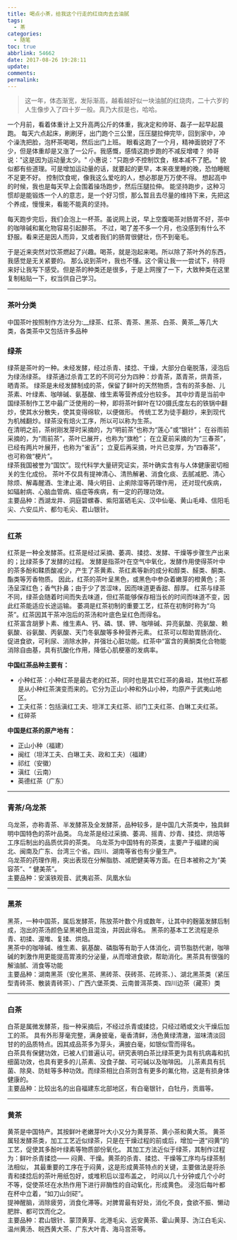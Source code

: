 ```yaml
---
title: 喝点小茶，给我这个行走的红烧肉去去油腻
tags:
  - 茶
categories:
  - 随笔
toc: true
abbrlink: 54662
date: 2017-08-26 19:28:11
update:
comments:
permalink:
---
```



>这一年，体态渐宽，发际渐高，越看越好似一块油腻的红烧肉，二十六岁的人生像步入了四十岁一般。真乃大叔是也，哈哈。
<!--more-->

一个月前，看着体重计上又升高两公斤的体重，我决定和帅哥、磊子一起早起晨跑。
每天六点起床，刷刷牙，出门跑个三公里，压压腿拉伸完毕，回到家中，冲个澡洗把脸，泡杯茶喝喝，然后出门上班。
眼看这跑了一个月，精神面貌好了不少，但是体重却是又涨了一公斤。我感慨，感情这跑步跑的不减反增喽？
帅哥说："这是因为运动量太少。"
小惠说："只跑步不控制饮食，根本减不了肥。"
貌似都有些道理。可是增加运动量的话，就要起的更早，本来夜里睡的晚，恐怕睡眠不足更不好。
控制饮食呢，像我这么爱吃的人，想必那是万万使不得。
想起高中的时候，我也是每天早上会围着操场跑步，然后压腿拉伸。
能坚持跑步，这种习惯却是能锻炼一个人的意志，是一个好习惯，那么暂且去尽量的维持下来，先把这个养成，慢慢来，看能不能真的坚持。

每天跑步完后，我们会泡上一杯茶。虽说网上说，早上空腹喝茶对肠胃不好，茶中的咖啡碱和氟化物容易引起醉茶。
不过，喝了差不多一个月，也没感到有什么不舒服。看来还是因人而异，又或者我们的肠胃很健壮，伤不到毫毛。

于是近来突然对饮茶燃起了兴趣。喝茶，就是泡起来喝。所以除了茶叶外的东西，我感觉是无关紧要的。
那么说到茶叶，我也不懂。这个需让我一一尝试下，待将来好让我写下感受。但是茶的种类还是很多，于是上网搜了一下，大致种类在这里复制粘贴一下，权当供自己学习。

***

### 茶叶分类

中国茶叶按照制作方法分为:__绿茶、红茶、青茶、黑茶、白茶、黄茶__等几大类，各类茶中又包括许多品种

### 绿茶

绿茶是茶叶的一种。未经发酵，经过杀青、揉捻、干燥，大部分白毫脱落，浸泡后为绿汤绿茶。
绿茶通过杀青工艺的不同可分为四种：炒青茶，蒸青茶，烘青茶，晒青茶。
绿茶是未经发酵制成的茶，保留了鲜叶的天然物质，含有的茶多酚、儿茶素、叶绿素、咖啡碱、氨基酸、维生素等营养成分也较多。
其中炒青是当前中国绿茶制作工艺中最广泛使用的一种，即将茶叶鲜叶在120摄氏度左右的铁锅中翻炒，使其水分散失，使其变得绵软，以便做形。
传统工艺为徒手翻炒，来到现代为机械翻炒。绿茶没有焙火工序，所以可以称为生茶。<br/>
在清明之前，茶树刚发芽时采摘的，为“明前茶”也称为“莲心”或“银针”；
在谷雨前采摘的，为“雨前茶”，茶叶已展开，也称为“旗枪”；
在立夏前采摘的为“三春茶”，已经有两片叶展开，也称为“雀舌”；
立夏后再采摘，叶片已变厚，为“四春茶”，也可称做“梗片”。<br/>
绿茶我国被誉为“国饮”。现代科学大量研究证实，茶叶确实含有与人体健康密切相关的生化成份。
茶叶不仅具有提神清心、清热解暑、消食化痰、去腻减肥、清心除烦、解毒醒酒、生津止渴、降火明目、止痢除湿等药理作用，
还对现代疾病，如辐射病、心脑血管病、癌症等疾病，有一定的药理功效。<br/>
主要品种：西湖龙井、洞庭碧螺春、紫阳富硒毛尖、汉中仙毫、黄山毛峰、信阳毛尖、六安瓜片、都匀毛尖、君山银针。

***

### 红茶

红茶是一种全发酵茶。红茶是经过采摘、萎凋、揉捻、发酵、干燥等步骤生产出来的；比绿茶多了发酵的过程。
发酵是指茶叶在空气中氧化，发酵作用使得茶叶中的茶多酚和鞣质酸减少，产生了茶黄素、茶红素等新的成分和醇类、醛类、酮类、酯类等芳香物质。
因此，红茶的茶叶呈黑色，或黑色中参杂着嫩芽的橙黄色；茶汤呈深红色；香气扑鼻；由于少了苦涩味，因而味道更香甜、醇厚。
红茶与绿茶不同，绿茶会随着时间而失去味道，但红茶能够保存相当长的时间而味道不变，因此红茶能适应长途运输。
萎凋是红茶初制的重要工艺，红茶在初制时称为“乌茶”。红茶因其干茶冲泡后的茶汤和叶底色呈红色而得名。<br/>
红茶富含胡萝卜素、维生素A、钙、磷、镁、钾、咖啡碱、异亮氨酸、亮氨酸、赖氨酸、谷氨酸、丙氨酸、天门冬氨酸等多种营养元素。
红茶可以帮助胃肠消化、促进食欲，可利尿、消除水肿，并强壮心脏功能。红茶中“富含的黄酮类化合物能消除自由基，具有抗酸化作用，降低心肌梗塞的发病率。<br/>

__中国红茶品种主要有：__

* 小种红茶：小种红茶是最古老的红茶，同时也是其它红茶的鼻祖，其他红茶都是从小种红茶演变而来的。它分为正山小种和外山小种，均原产于武夷山地区。
* 工夫红茶：包括滇红工夫、坦洋工夫红茶、祁门工夫红茶、白琳工夫红茶。
* 红碎茶

__中国是红茶的原产地有：__

* 正山小种（福建）
* 闽红（坦洋工夫、白琳工夫、政和工夫）（福建）
* 祁红（安徽）
* 滇红（云南）
* 英德红茶（广东）

***

### 青茶/乌龙茶

乌龙茶，亦称青茶、半发酵茶及全发酵茶，品种较多，是中国几大茶类中，独具鲜明中国特色的茶叶品类。
乌龙茶是经过采摘、萎凋、摇青、炒青、揉捻、烘焙等工序后制出的品质优异的茶类。
乌龙茶为中国特有的茶类，主要产于福建的闽北、闽南及广东、台湾三个省。四川、湖南等省也有少量生产。<br/>
乌龙茶的药理作用，突出表现在分解脂肪、减肥健美等方面。在日本被称之为“美容茶”、“ 健美茶”。<br/>
主要品种：安溪铁观音、武夷岩茶、凤凰水仙

***

### 黑茶

黑茶，一种中国茶，属后发酵茶，陈放茶叶数个月或数年，让其中的麹菌发酵后制成，泡出的茶汤颜色呈黑褐色且混浊，并因此得名。
黑茶的基本工艺流程是杀青、初揉、渥堆、复揉、烘焙。<br/>
黑茶中的咖啡碱、维生素、氨基酸、磷脂等有助于人体消化，调节脂肪代谢，咖啡碱的刺激作用更能提高胃液的分泌量，从而增进食欲，帮助消化。黑茶具有很强的解油腻、消食等功能<br/>
主要品种：湖南黑茶（安化黑茶、黑砖茶、茯砖茶、花砖茶、）、湖北黑茶类（紧压型青砖茶、散装青砖茶）、广西六堡茶类、云南普洱茶类、四川边茶（藏茶）类

***

### 白茶

白茶是属微发酵茶，指一种采摘后，不经过杀青或揉捻，只经过晒或文火干燥后加工的茶。
具有外形芽毫完整，满身披毫，毫香清鲜，汤色黄绿清澈，滋味清淡回甘的的品质特点。因其成品茶多为芽头，满披白毫，如银似雪而得名。<br/>
白茶具有保健功效，已被人们普遍认可。研究表明白茶比绿茶更为具有抗病毒和抗细菌功效，也具有更多的儿茶素、没食子酸、可可碱以及咖啡因。
儿茶素具有抗菌、除臭、防蛀等多种功效。而绿茶相比白茶则含有更多的氟化物，这是有损身体健康的。<br/>
主要品种：比较出名的出自福建东北部地区，有白毫银针，白牡丹，贡眉等。

***

### 黄茶

黄茶是中国特产。其按鲜叶老嫩芽叶大小又分为黄芽茶、黄小茶和黄大茶。
黄茶属轻发酵茶类，加工工艺近似绿茶，只是在干燥过程的前或后，增加一道“闷黄”的工艺，促使其多酚叶绿素等物质部份氧化。
其加工方法近似于绿茶，其制作过程为：鲜叶杀青揉捻—— 闷黄、干燥。黄茶的杀青、揉捻、干燥等工序均与绿茶制法相似，
其最重要的工序在于闷黄，这是形成黄茶特点的关键，主要做法是将杀青和揉捻后的茶叶用纸包好，或堆积后以湿布盖之，
时间以几十分钟或几个小时不等，促使茶坯在水热作用下进行非酶性的自动氧化，形成黄色。
浸泡后每叶都在杯中立着，“如刀山剑硭”。<br/>
提神醒脑，消除疲劳，消食化滞等。对脾胃最有好处，消化不良，食欲不振、懒动肥胖、都可饮而化之。<br/>
主要品种：君山银针、蒙顶黄芽、北港毛尖、远安黄茶、霍山黄芽、沩江白毛尖、温州黄汤、皖西黄大茶、广东大叶青、海马宫茶等。